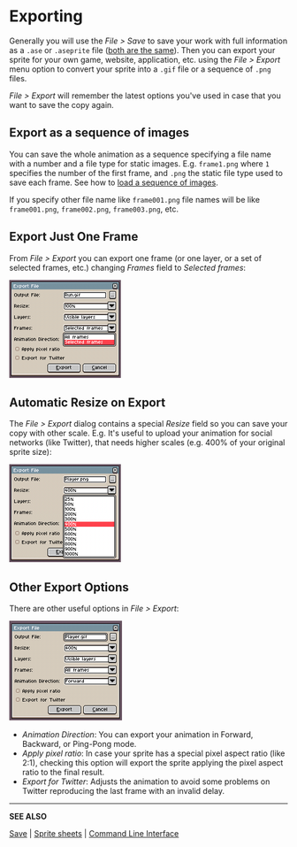 # Exporting

Generally you will use the *File > Save* to save your work with full
information as a `.ase` or `.aseprite` file
([both are the same](/faq/#is-there-any-difference-between-ase-and-aseprite-files)). Then
you can export your sprite for your own game, website, application,
etc. using the *File > Export* menu option to convert your sprite into
a `.gif` file or a sequence of `.png` files.

*File > Export* will remember the latest options you've used in case
that you want to save the copy again.

## Export as a sequence of images

You can save the whole animation as a sequence specifying a file name
with a number and a file type for static images. E.g. `frame1.png`
where `1` specifies the number of the first frame, and `.png` the
static file type used to save each frame. See how to
[load a sequence of images](open.md#loading-image-sequences).

If you specify other file name like `frame001.png` file names will be
like `frame001.png`, `frame002.png`, `frame003.png`, etc.

## Export Just One Frame

From *File > Export* you can export one frame (or one layer, or a set of selected frames, etc.)
changing *Frames* field to *Selected frames*:

![File > Export > Selected Frame](exporting/file-export-sel-frame.png)

## Automatic Resize on Export

The *File > Export* dialog contains a special *Resize* field so you
can save your copy with other scale. E.g. It's useful to upload your
animation for social networks (like Twitter), that needs higher scales
(e.g. 400% of your original sprite size):

![File > Export > Resize](exporting/file-export-resize.png)

## Other Export Options

There are other useful options in *File > Export*:

![File > Export menu option](exporting/file-export.png)

* *Animation Direction*: You can export your animation in Forward,
  Backward, or Ping-Pong mode.
* *Apply pixel ratio*: In case your sprite has a special pixel aspect
  ratio (like 2:1), checking this option will export the sprite
  applying the pixel aspect ratio to the final result.
* *Export for Twitter*: Adjusts the animation to avoid some problems
  on Twitter reproducing the last frame with an invalid delay.

---

**SEE ALSO**

[Save](save.md) |
[Sprite sheets](sprite-sheet.md) |
[Command Line Interface](cli.md)
